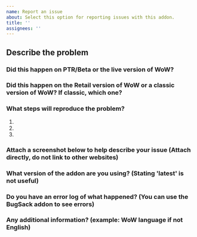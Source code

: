 ```yaml
---
name: Report an issue
about: Select this option for reporting issues with this addon.
title: ''
assignees: ''
---
```


## Describe the problem


### Did this happen on PTR/Beta or the live version of WoW?


### Did this happen on the Retail version of WoW or a classic version of WoW? If classic, which one?


### What steps will reproduce the problem?

1.  
2.  
3.  

### Attach a screenshot below to help describe your issue (Attach directly, do not link to other websites)


### What version of the addon are you using? (Stating 'latest' is not useful)


### Do you have an error log of what happened? (You can use the BugSack addon to see errors)


### Any additional information? (example: WoW language if not English)

